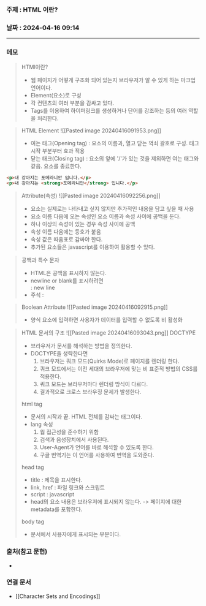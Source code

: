 ### 주제 : HTML 이란?

### 날짜 : 2024-04-16 09:14
----
### 메모
> HTMl이란?
> 	- 웹 페이지가 어떻게 구조화 되어 있는지 브라우저가 알 수 있게 하는 마크업 언어이다.
> 	- Element(요소)로 구성
> 	- 각 컨텐츠의 여러 부분을 감싸고 있다.
> 	- Tags를 이용하여 하이퍼링크를 생성하거나 단어를 강조하는 등의 여러 역할을 처리한다.

> HTML Element
> 	![[Pasted image 20240416091953.png]]
> 	- 여는 태그(Opening tag) : 요소의 이름과, 열고 닫는 꺽쇠 괄호로 구성. 태그 시작 부분부터 효과 적용
> 	- 닫는 태크(Closing tag) : 요소의 앞에 '/'가 있는 것을 제외하면 여는 태그와 같음. 요소를 종료한다.
```html
<p>내 강아지는 포메라니안 입니다.</p>
<p>내 강아지는 <strong>포메라니안</strong> 입니다.</p>
```

> Attribute(속성)
> 	![[Pasted image 20240416092256.png]]
> 	- 요소는 실제로는 나타내고 싶지 않지만 추가적인 내용을 담고 싶을 때 사용
> 	- 요소 이름 다음에 오는 속성인 요소 이름과 속성 사이에 공백을 둔다.
> 	- 하나 이상의 속성이 있는 경우 속성 사이에 공백
> 	- 속성 이름 다음에는 등호가 붙음
> 	- 속성 값은 따옴표로 감싸야 한다.
> 	- 추가된 요소들은 javascript를 이용하여 활용할 수 있다.

> 공백과 특수 문자
> 	- HTML은 공백을 표시하지 않는다.
> 	- newline or blank를 표시하려면 <br/> : new line
> 	- 주석 : <!-- -->

> Boolean Attribute
> 	![[Pasted image 20240416092915.png]]
> 	- 양식 요소에 입력하면 사용자가 데이터를 입력할 수 없도록 비 활성화

> HTML 문서의 구조
> 	![[Pasted image 20240416093043.png]]
> DOCTYPE 
> 	- 브라우저가 문서를 해석하는 방법을 정의한다.
> 	- DOCTYPE을 생략한다면
> 		1. 브라우저는 쿼크 모드(Quirks Mode)로 페이지를 렌더링 한다.
> 		2. 쿼크 모드에서는 이전 세대의 브라우저에 맞는 비 표준적 방법의 CSS를 적용한다.
> 		3. 쿼크 모드는 브라우저마다 렌더링 방식이 다르다.
> 		4. 결과적으로 크로스 브라우징 문제가 발생한다.
> 
> html tag
> 	- 문서의 시작과 끝. HTML 전체를 감싸는 태그이다.
> 	- lang 속성
> 		1. 웝 접근성을 준수하기 위함
> 		2. 검색과 음성장치에서 사용된다.
> 		3. User-Agent가 언어를 바로 해석할 수 있도록 한다.
> 		4. 구글 번역기는 이 언어를 사용하여 번역을 도와준다.
> 
> head tag
> 	- title : 제목을 표시한다.
> 	- link, href : 파일 링크와 스크립트
> 	- script : javascript
> 	- head의 요소 내용은 브라우저에 표시되지 않는다. -> 페이지에 대한 metadata를 포함한다.
> 
> body tag
> 	- 문서에서 사용자에게 표시되는 부분이다.
### 출처(참고 문헌)
-

### 연결 문서
- [[Character Sets and Encodings]]
